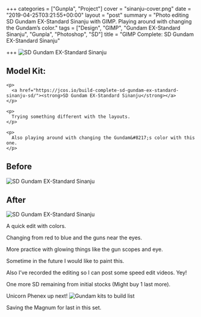 +++
categories = ["Gunpla", "Project"]
cover = "sinanju-cover.png"
date = "2019-04-25T03:21:55+00:00"
layout = "post"
summary = "Photo editing SD Gundam EX-Standard Sinanju with GIMP. Playing around with changing the Gundam’s color."
tags = ["Design", "GIMP", "Gundam EX-Standard Sinanju", "Gunpla", "Photoshop", "SD"]
title = "GIMP Complete: SD Gundam EX-Standard Sinanju"

+++
![SD Gundam EX-Standard Sinanju](/uploads/sinanju-kit.jpg)

<div class="wp-block-media-text alignwide" style="grid-template-columns:25% auto">

  <div class="wp-block-media-text__content">
    <h2>
      <strong>Model Kit: </strong>
    </h2>

    <p>
      <a href="https://jcos.io/build-complete-sd-gundam-ex-standard-sinanju-sd/"><strong>SD Gundam EX-Standard Sinanju</strong></a>
    </p>

    <p>
      Trying something different with the layouts.
    </p>

    <p>
      Also playing around with changing the Gundam&#8217;s color with this one.
    </p>
  </div>
</div>

## Before

![SD Gundam EX-Standard Sinanju](/uploads/sinanju-before.jpg)

## After

![SD Gundam EX-Standard Sinanju](/uploads/sinanju-after.png)

A quick edit with colors.

Changing from red to blue and the guns near the eyes.

More practice with glowing things like the gun scopes and eye.

Sometime in the future I would like to paint this.

Also I&#8217;ve recorded the editing so I can post some speed edit videos. Yey!

One more SD remaining from initial stocks (Might buy 1 last more).

Unicorn Phenex up next!
![Gundam kits to build list](/uploads/initial-kits.jpg)

Saving the Magnum for last in this set.
